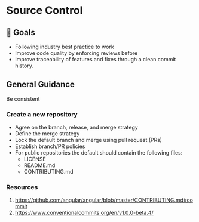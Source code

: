 # Source Control

## 🥅 Goals

* Following industry best practice to work
* Improve code quality by enforcing reviews before
* Improve traceability of features and fixes through a clean commit history.

## General Guidance

Be consistent

### Create a new repository

* Agree on the branch, release, and merge strategy
* Define the merge strategy
* Lock the default branch and merge using pull request (PRs)
* Establish branch/PR policies
* For public repositories the default should contain the following files:
  * LICENSE
  * README.md
  * CONTRIBUTING.md

### Resources

1. https://github.com/angular/angular/blob/master/CONTRIBUTING.md#commit
2. https://www.conventionalcommits.org/en/v1.0.0-beta.4/
